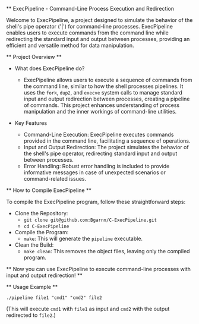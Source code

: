 ** ExecPipeline - Command-Line Process Execution and Redirection

Welcome to ExecPipeline, a project designed to simulate the behavior of the shell's pipe operator ('|') for command-line processes. ExecPipeline enables users to execute commands from the command line while redirecting the standard input and output between processes, providing an efficient and versatile method for data manipulation.

** Project Overview **

- What does ExecPipeline do?
    - ExecPipeline allows users to execute a sequence of commands from the command line, similar to how the shell processes pipelines. It uses the `fork`, `dup2`, and `execve` system calls to manage standard input and output redirection between processes, creating a pipeline of commands. This project enhances understanding of process manipulation and the inner workings of command-line utilities.

- Key Features
    - Command-Line Execution: ExecPipeline executes commands provided in the command line, facilitating a sequence of operations.
    - Input and Output Redirection: The project simulates the behavior of the shell's pipe operator, redirecting standard input and output between processes.
    - Error Handling: Robust error handling is included to provide informative messages in case of unexpected scenarios or command-related issues.

** How to Compile ExecPipeline **

To compile the ExecPipeline program, follow these straightforward steps:

  - Clone the Repository:
      - `git clone git@github.com:Bgarnn/C-ExecPipeline.git`
      - `cd C-ExecPipeline`
  - Compile the Program:
      - `make`: This will generate the `pipeline` executable.
  - Clean the Build:
      - `make clean`: This removes the object files, leaving only the compiled program.

** Now you can use ExecPipeline to execute command-line processes with input and output redirection! **

** Usage Example **

`./pipeline file1 "cmd1" "cmd2" file2`

(This will execute `cmd1` with `file1` as input and `cmd2` with the output redirected to `file2`.)